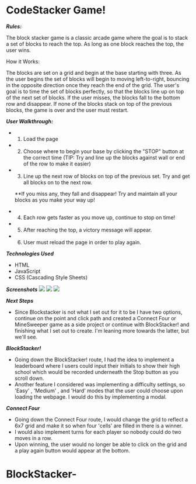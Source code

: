 # CodeStacker Game!

***Rules:*** 

The block stacker game is a classic arcade game where the goal is to stack a set of blocks to reach the top. As long as one block reaches the top, the user wins. 

How it Works:

The blocks are set on a grid and begin at the base starting with three. As the user begins the set of blocks will begin to moving left-to-right, bouncing in the opposite direction once they reach the end of the grid. The user's goal is to time the set of blocks perfectly, so that the blocks line up on top of the next set of blocks. If the user misses, the blocks fall to the bottom row and disappear. If none of the blocks stack on top of the previous blocks, the game is over and the user must restart. 

***User Walkthrough:***

- 1. Load the page

- 2. Choose where to begin your base by clicking the "STOP" button at the correct time (TIP: Try and line up the blocks against wall or end of the row to make it easier)

- 3. Line up the next row of blocks on top of the previous set. Try and get all blocks on to the next row. 

    **If you miss any, they fall and disappear! Try and maintain all your blocks as you make your way up!

- 4. Each row gets faster as you move up, continue to stop on time!

- 5. After reaching the top, a victory message will appear.

- 6. User must reload the page in order to play again.

***Technologies Used***

- HTML
- JavaScript
- CSS (Cascading Style Sheets)

***Screenshots***
<img src="C:\Users\bmoha\Pictures\Screenshots\Screenshot 2023-05-12 180955.png">
<img src="C:\Users\bmoha\Pictures\Screenshots\Screenshot 2023-05-12 181051.png">
<img src="C:\Users\bmoha\Pictures\Screenshots\Screenshot 2023-05-12 181316.png">

***Next Steps***

- Since Blockstacker is not what I set out for it to be I have two options, continue on the point and click path and created a Connect Four or MineSweeper game as a side project or continue with BlockStacker! and finishing what I set out to create. I'm leaning more towards the latter, but we'll see. 

***BlockStacker!***

- Going down the BlockStacker! route, I had the idea to implement a leaderboard where I users could input their initials to show their high school which would be recorded underneath the Stop button as you scroll down. 
- Another feature I considered was implementing a difficulty settings, so 'Easy' , 'Medium' , and 'Hard' modes that the user could choose upon loading the webpage. I would do this by implementing a modal. 

***Connect Four***

- Going down the Connect Four route, I would change the grid to reflect a 6x7 grid and make it so when four 'cells' are filled in there is a winner. 
- I would also implement turns for each player so nobody could do two moves in a row.
- Upon winning, the user would no longer be able to click on the grid and a play again button would appear at the bottom. 

# BlockStacker-

